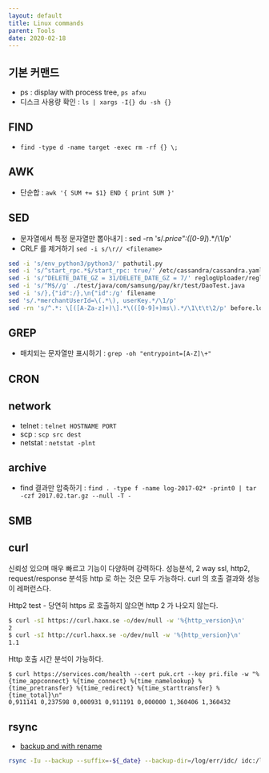```yaml
---
layout: default
title: Linux commands
parent: Tools
date: 2020-02-18
---
```


## 기본 커맨드

- ps : display with process tree, ```ps afxu```
- 디스크 사용량 확인 : ```ls | xargs -I{} du -sh {}```

## FIND

- ```find -type d -name target -exec rm -rf {} \;```

## AWK

- 단순합 : ```awk '{ SUM += $1} END { print SUM }'```

## SED

- 문자열에서 특정 문자열만 뽑아내기 : sed -rn 's/.*price":([0-9]*).*/\1/p'
- CRLF 를 제거하기 `sed -i s/\r// <filename>`

```bash
sed -i 's/env_python3/python3/' pathutil.py
sed -i 's/^start_rpc.*$/start_rpc: true/' /etc/cassandra/cassandra.yaml
sed -i 's/^DELETE_DATE_GZ = 31/DELETE_DATE_GZ = 7/' reglogUploader/reglogUploader.py
sed -i 's/^M$//g' ./test/java/com/samsung/pay/kr/test/DaoTest.java
sed -i 's/},{"id":/},\n{"id":/g' filename
sed 's/.*merchantUserId=\(.*\), userKey.*/\1/p'
sed -rn 's/^.*: \[([A-Za-z]+)\].*\(([0-9]+)ms\).*/\1\t\t\2/p' before.log
```

## GREP

- 매치되는 문자열만 표시하기 : ```grep -oh "entrypoint=[A-Z]\+"```

## CRON

## network

- telnet : ```telnet HOSTNAME PORT```
- scp : ```scp src dest```
- netstat : ```netstat -plnt```

## archive

- find 결과만 압축하기 : ```find . -type f -name log-2017-02* -print0 | tar -czf 2017.02.tar.gz --null -T -```

## SMB

## curl

신뢰성 있으며 매우 빠르고 기능이 다양하며 강력하다. 성능분석, 2 way ssl, http2, request/response 분석등 http 로 하는 것은 모두 가능하다. curl 의 호출 결과와 성능이 레퍼런스다.

Http2 test - 당연히 https 로 호출하지 않으면 http 2 가 나오지 않는다.

```bash
$ curl -sI https://curl.haxx.se -o/dev/null -w '%{http_version}\n'
2
$ curl -sI http://curl.haxx.se -o/dev/null -w '%{http_version}\n'
1.1
```

Http 호출 시간 분석이 가능하다.

    $ curl https://services.com/health --cert puk.crt --key pri.file -w "%{time_appconnect} %{time_connect} %{time_namelookup} %{time_pretransfer} %{time_redirect} %{time_starttransfer} %{time_total}\n"
    0,911141 0,237598 0,000931 0,911191 0,000000 1,360406 1,360432

## rsync

- [backup and with rename](https://unix.stackexchange.com/a/527037)

```bash
rsync -Iu --backup --suffix=-${_date} --backup-dir=/log/err/idc/ idc:/log/service/statistic/err.log /log/pmt-prd/statistic/idc
```
